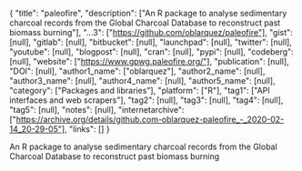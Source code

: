 {
  "title": "paleofire",
  "description": ["An R package to analyse sedimentary charcoal records from the Global Charcoal Database to reconstruct past biomass burning"],
  "...3": ["https://github.com/oblarquez/paleofire"],
  "gist": [null],
  "gitlab": [null],
  "bitbucket": [null],
  "launchpad": [null],
  "twitter": [null],
  "youtube": [null],
  "blogpost": [null],
  "cran": [null],
  "pypi": [null],
  "codeberg": [null],
  "website": ["https://www.gpwg.paleofire.org/"],
  "publication": [null],
  "DOI": [null],
  "author1_name": ["oblarquez"],
  "author2_name": [null],
  "author3_name": [null],
  "author4_name": [null],
  "author5_name": [null],
  "category": ["Packages and libraries"],
  "platform": ["R"],
  "tag1": ["API interfaces and web scrapers"],
  "tag2": [null],
  "tag3": [null],
  "tag4": [null],
  "tag5": [null],
  "notes": [null],
  "internetarchive": ["https://archive.org/details/github.com-oblarquez-paleofire_-_2020-02-14_20-29-05"],
  "links": []
}

<!-- Generated by csv2md.R – do not edit by hand -->

An R package to analyse sedimentary charcoal records from the Global Charcoal Database to reconstruct past biomass burning